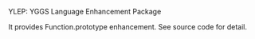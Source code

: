 YLEP: YGGS Language Enhancement Package

It provides Function.prototype enhancement. See source code for detail.
